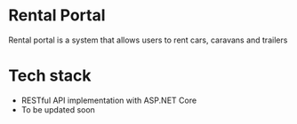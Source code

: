 # Rental Portal

Rental portal is a system that allows users to rent cars, caravans and trailers 

# Tech stack

- RESTful API implementation with ASP.NET Core
- To be updated soon
